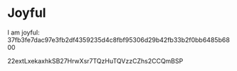 # Joyful

I am joyful: 37fb3fe7dac97e3fb2df4359235d4c8fbf95306d29b42fb33b2f0bb6485b6800


22extLxekaxhkSB27HrwXsr7TQzHuTQVzzCZhs2CCQmBSP